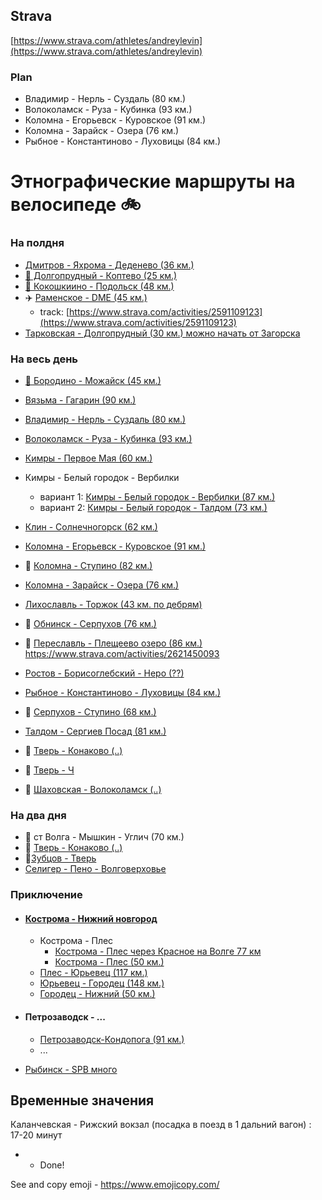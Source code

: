 ## Strava
[https://www.strava.com/athletes/andreylevin](https://www.strava.com/athletes/andreylevin)


### Plan

- Владимир - Нерль - Суздаль (80 км.)
- Волоколамск - Руза - Кубинка (93 км.)
- Коломна - Егорьевск - Куровское (91 км.)
- Коломна - Зарайск - Озера (76 км.)
- Рыбное - Константиново - Луховицы (84 км.)


# Этнографические маршруты на велосипеде 🚲

### На полдня
- [Дмитров - Яхрома - Деденево (36 км.)](https://www.strava.com/routes/15133399)
- [🗽 Долгопрудный - Коптево (25 км.)](https://www.strava.com/routes/18523786)
- [🦁 Кокошкиино - Подольск (48 км.)](https://www.strava.com/routes/16639737)
- ✈️ [Раменское - DME (45 км.)](https://www.strava.com/routes/16639672)
  - track: [https://www.strava.com/activities/2591109123](https://www.strava.com/activities/2591109123)
- [Тарковская - Долгопрудный (30 км.) можно начать от Загорска](https://www.strava.com/routes/18523928)


### На весь день

- [🍓 Бородино - Можайск (45 км.)](https://www.strava.com/routes/15133081)
- [Вязьма - Гагарин (90 км.)](https://www.strava.com/routes/16767454)
- [Владимир - Нерль - Суздаль (80 км.)](vladimir-nerl-suzdal.md)
- [Волоколамск - Руза - Кубинка (93 км.)](volokolamsk-rusa-kubinka.md)
- [Кимры - Первое Мая (60 км.)](https://www.strava.com/routes/16638214)
- Кимры - Белый городок - Вербилки
  - вариант 1: [Кимры - Белый городок - Вербилки (87 км.)](https://www.strava.com/routes/16638108) 
  - вариант 2: [Кимры - Белый городок - Талдом (73 км.)](https://www.strava.com/routes/15132567)
- [Клин - Солнечногорск (62 км.)](https://www.strava.com/routes/15129680)
- [Коломна - Егорьевск - Куровское (91 км.)](kolomna-kurovskoe.md)
- 🙈 [Коломна - Ступино (82 км.)](kolomna-stupino.md)
- [Коломна - Зарайск - Озера (76 км.)](https://www.strava.com/routes/15132167)
- [Лихославль - Торжок (43 км. по дебрям)](https://www.strava.com/routes/15130089)
- 🤟 [Обнинск - Серпухов (76 км.)](https://www.strava.com/routes/15163010)
- 🤟 [Переславль - Плещеево озеро (86 км.)](pereslavl-plesheevov-ozero.md) https://www.strava.com/activities/2621450093

- [Ростов - Борисоглебский - Неро (??) ](https://www.strava.com/routes/15129947)
- [Рыбное - Константиново - Луховицы (84 км.)](https://www.strava.com/routes/15198844) 
- 🐃 [Серпухов - Ступино (68 км.)](stupino-serpuhov.md)
- [Талдом - Сергиев Посад (81 км.)](https://www.strava.com/routes/16638140)
- 🤟 [Тверь - Конаково (..)]()
- 🤟 [Тверь - Ч ]()
- 🤟 [Шаховская - Волоколамск (..)]()

### На два дня
- 🤟 ст Волга - Мышкин - Углич (70 км.)
- 🤟 [Тверь - Конаково (..)]()
- 🤟[Зубцов - Тверь ](tver-staritsa-zubtsov.md)
- [Селигер - Пено - Волговерховье](https://www.strava.com/routes/15130341)

### Приключение

- #### [Кострома - Нижний новгород](kostroma-nizhniy.md)
  - Кострома - Плес
    - [Кострома - Плес через Красное на Волге 77 км](https://www.strava.com/routes/17328744)
    - [Кострома - Плес (50 км.)](https://www.strava.com/routes/17328589)
  - [Плес - Юрьевец (117 км.)](https://www.strava.com/routes/17329026)
  - [Юрьевец - Городец (148 км.)](https://www.strava.com/routes/17329137)
  - [Городец - Нижний (50 км.)](https://www.strava.com/routes/17329153) 


- #### Петрозаводск - ...
  - [Петрозаводск-Кондопога (91 км.)](https://www.strava.com/routes/17409938)
  - ...
- [Рыбинск - SPB много]()


## Временные значения

Каланчевская - Рижский вокзал (посадка в поезд в 1 дальний вагон) : 17-20 минут

* - Done!

See and copy emoji - https://www.emojicopy.com/
